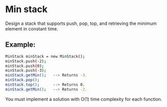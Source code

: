 # Min stack

Design a stack that supports push, pop, top, and retrieving the minimum element in constant time.

## Example:

```bash
MinStack minStack = new MinStack();
minStack.push(-2);
minStack.push(0);
minStack.push(-3);
minStack.getMin();   --> Returns -3.
minStack.pop();
minStack.top();      --> Returns 0.
minStack.getMin();   --> Returns -2.
```

You must implement a solution with O(1) time complexity for each function.




